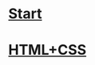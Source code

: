 # [Start](https://github.com/Dead-TR/-tch/blob/main/Start/index.md)
# [HTML+CSS](https://github.com/Dead-TR/style-guides)
# []()

